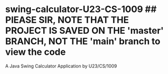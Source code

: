 # swing-calculator-U23-CS-1009  ## PlEASE SIR, NOTE THAT THE PROJECT IS SAVED ON THE 'master' BRANCH, NOT THE 'main' branch to view the code
A Java Swing Calculator Application by U23/CS/1009
